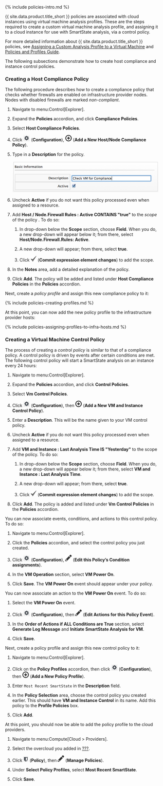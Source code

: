 {% include policies-intro.md %}

{{ site.data.product.title_short }} policies are associated with cloud instances
using virtual machine analysis profiles. These are the steps required to
create a custom virtual machine analysis profile, and assigning it to a
cloud instance for use with SmartState analysis, via a control policy.

<div class="note">

For more detailed information about {{ site.data.product.title_short }} policies, see
[Assigning a Custom Analysis Profile to a Virtual
Machine](https://access.redhat.com/documentation/en/red-hat-cloudforms/4.7/single/assigning-a-custom-analysis-profile-to-a-virtual-machine/)
and [Policies and Profiles
Guide](https://access.redhat.com/documentation/en/red-hat-cloudforms/4.7/single/policies-and-profiles-guide/).

</div>

The following subsections demonstrate how to create host compliance and
instance control policies.

### Creating a Host Compliance Policy

The following procedure describes how to create a compliance policy that
checks whether firewalls are enabled on infrastructure provider nodes.
Nodes with disabled firewalls are marked *non-compliant*.

1.  Navigate to menu:Control\[Explorer\].

2.  Expand the **Policies** accordion, and click **Compliance
    Policies**.

3.  Select **Host Compliance Policies**.

4.  Click ![image](/images/1847.png) (**Configuration**),
    ![image](/images/1862.png) (**Add a New Host/Node Compliance
    Policy**).

5.  Type in a **Description** for the policy.

    ![image](/images/1935.png)

6.  Uncheck **Active** if you do not want this policy processed even
    when assigned to a resource.

7.  Add **Host / Node.Firewall Rules : Active CONTAINS "true"** to the
    *scope* of the policy . To do so:

    1.  In drop-down below the **Scope** section, choose **Field**. When
        you do, a new drop-down will appear below it; from there, select
        **Host/Node.Firewall.Rules: Active**.

    2.  A new drop-down will appear; from there, select **true**.

    3.  Click ![image](/images/1863.png) (**Commit expression element
        changes**) to add the scope.

8.  In the **Notes** area, add a detailed explanation of the policy.

9.  Click **Add**. The policy will be added and listed under **Host
    Compliance Policies** in the **Policies** accordion.

Next, create a *policy profile* and assign this new compliance policy to
it:

{% include policies-creating-profiles.md %}

At this point, you can now add the new policy profile to the
infrastructure provider hosts:

{% include policies-assigning-profiles-to-infra-hosts.md %}

### Creating a Virtual Machine Control Policy

The process of creating a *control policy* is similar to that of a
compliance policy. A control policy is driven by events after certain
conditions are met. The following control policy will start a SmartState
analysis on an instance every 24 hours:

1.  Navigate to menu:Control\[Explorer\].

2.  Expand the **Policies** accordion, and click **Control Policies**.

3.  Select **Vm Control Policies**.

4.  Click ![image](/images/1847.png) (**Configuration**), then
    ![image](/images/1862.png) (**Add a New VM and Instance Control
    Policy**).

5.  Enter a **Description**. This will be the name given to your VM
    control policy.

6.  Uncheck **Active** if you do not want this policy processed even
    when assigned to a resource.

7.  Add **VM and Instance : Last Analysis Time IS "Yesterday"** to the
    scope of the policy. To do so:

    1.  In drop-down below the **Scope** section, choose **Field**. When
        you do, a new drop-down will appear below it; from there, select
        **VM and Instance : Last Analysis Time**.

    2.  A new drop-down will appear; from there, select **true**.

    3.  Click ![image](/images/1863.png) (**Commit expression element
        changes**) to add the scope.

8.  Click **Add**. The policy is added and listed under **Vm Control
    Policies** in the **Policies** accordion.

You can now associate events, conditions, and actions to this control
policy. To do so:

1.  Navigate to menu:Control\[Explorer\].

2.  Click the **Policies** accordion, and select the control policy you
    just created.

3.  Click ![image](/images/1847.png) (**Configuration**),
    ![image](/images/1851.png) (**Edit this Policy’s Condition
    assignments**).

4.  In the **VM Operation** section, select **VM Power On**.

5.  Click **Save**. The **VM Power On** event should appear under your
    policy.

You can now associate an action to the **VM Power On** event. To do so:

1.  Select the **VM Power On** event.

2.  Click ![image](/images/1847.png) (**Configuration**), then
    ![image](/images/1851.png) (**Edit Actions for this Policy Event**).

3.  In the **Order of Actions if ALL Conditions are True** section,
    select **Generate Log Message** and **Initiate SmartState Analysis
    for VM**.

4.  Click **Save**.

Next, create a policy profile and assign this new control policy to it:

1.  Navigate to menu:Control\[Explorer\].

2.  Click on the **Policy Profiles** accordion, then click
    ![image](/images/1847.png) (**Configuration**), then
    ![image](/images/1862.png) (**Add a New Policy Profile**).

3.  Enter `Most Recent SmartState` in the **Description** field.

4.  In the **Policy Selection** area, choose the control policy you
    created earlier. This should have **VM and Instance Control** in its
    name. Add this policy to the **Profile Policies** box.

5.  Click **Add**.

At this point, you should now be able to add the policy profile to the
cloud providers.

1.  Navigate to menu:Compute\[Cloud \> Providers\].

2.  Select the overcloud you added in [???](#add-openstack-oc).

3.  Click ![image](/images/1941.png) (**Policy**), then
    ![image](/images/1851.png) (**Manage Policies**).

4.  Under **Select Policy Profiles**, select **Most Recent SmartState**.

5.  Click **Save**.
